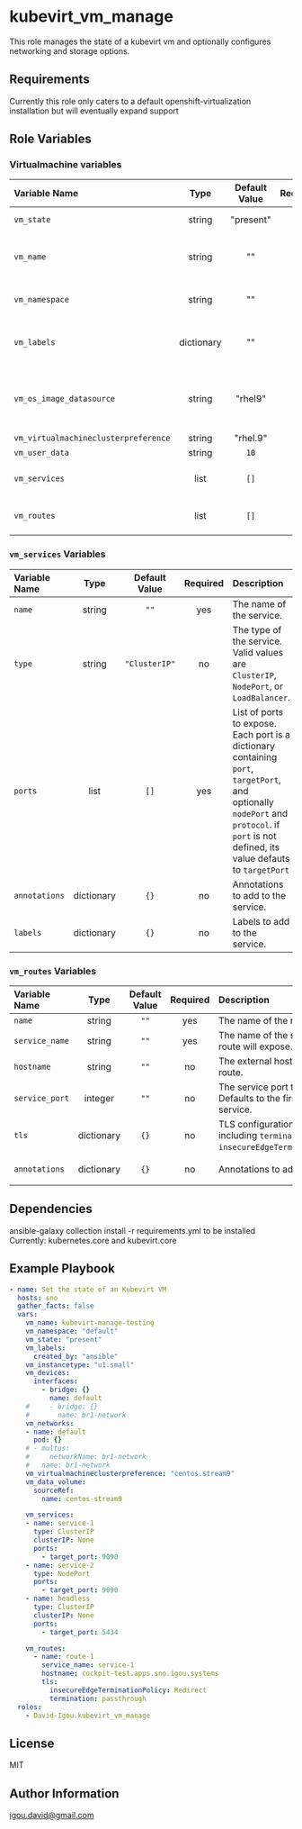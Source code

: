 kubevirt_vm_manage
=========

This role manages the state of a kubevirt vm and optionally configures networking and storage options.

Requirements
------------

Currently this role only caters to a default openshift-virtualization installation but will eventually expand support

Role Variables
--------------

### Virtualmachine variables

|Variable Name|Type|Default Value|Required|Description|Example|
|:---|:---:|:---:|:---:|:---|:---|
|`vm_state`|string|"present"|no|The state of the virtual machine|'absent'|
|`vm_name`|string|""|yes|The name of the virtualmachine object|"foobar"|
|`vm_namespace`|string|""|yes|Target namespace to deploy objects|"foobar"|
|`vm_labels`|dictionary|""|no|Labels to add to the virtualmachine object||
|`vm_os_image_datasource`|string|"rhel9"|no|Datasource in `openshift-virtualization-os-images` namespace to use (wip) |"rhel9"|
|`vm_virtualmachineclusterpreference`|string|"rhel.9"|no||"rhel.9"|
|`vm_user_data`|string|`10`|no|||
|`vm_services`|list|`[]`|no|List of services to create for the virtual machine||
|`vm_routes`|list|`[]`|no|List of routes to create for the virtual machine.||

### `vm_services` Variables

|Variable Name|Type|Default Value|Required|Description|Example|
|:---|:---:|:---:|:---:|:---|:---|
|`name`|string|`""`|yes|The name of the service.|`"my-service"`|
|`type`|string|`"ClusterIP"`|no|The type of the service. Valid values are `ClusterIP`, `NodePort`, or `LoadBalancer`.|`"NodePort"`|
|`ports`|list|`[]`|yes|List of ports to expose. Each port is a dictionary containing `port`, `targetPort`, and optionally `nodePort` and `protocol`. if `port` is not defined, its value defauts to `targetPort`|`[{ port: 80, targetPort: 8080 }]`|
|`annotations`|dictionary|`{}`|no|Annotations to add to the service.|`{ "example.com/key": "value" }`|
|`labels`|dictionary|`{}`|no|Labels to add to the service.|`{ "app": "my-app" }`|

### `vm_routes` Variables

|Variable Name|Type|Default Value|Required|Description|Example|
|:---|:---:|:---:|:---:|:---|:---|
|`name`|string|`""`|yes|The name of the route.|`"my-route"`|
|`service_name`|string|`""`|yes|The name of the service this route will expose.|`"my-service"`|
|`hostname`|string|`""`|no|The external hostname for the route.|`"example.com"`|
|`service_port`|integer|`""`|no|The service port to target. Defaults to the first port in the service.|`80`|
|`tls`|dictionary|`{}`|no|TLS configuration for the route, including `termination` and `insecureEdgeTerminationPolicy`.|`{ "termination": "edge", "insecureEdgeTerminationPolicy": "Redirect" }`|
|`annotations`|dictionary|`{}`|no|Annotations to add to the route.|`{ "haproxy.router.openshift.io/timeout": "1m" }`|


Dependencies
------------

ansible-galaxy collection install -r requirements.yml to be installed
Currently:
  kubernetes.core
  and
  kubevirt.core

Example Playbook
----------------

```yaml
- name: Set the state of an Kubevirt VM
  hosts: sno
  gather_facts: false
  vars:
    vm_name: kubevirt-manage-testing
    vm_namespace: "default"
    vm_state: "present"
    vm_labels:
      created_by: "ansible"
    vm_instancetype: "u1.small"
    vm_devices:
      interfaces:
        - bridge: {}
          name: default
    #     - bridge: {}
    #       name: br1-network
    vm_networks:
    - name: default
      pod: {}
    # - multus:
    #     networkName: br1-network
    #   name: br1-network
    vm_virtualmachineclusterpreference: "centos.stream9"
    vm_data_volume:
      sourceRef:
        name: centos-stream9

    vm_services:
    - name: service-1
      type: ClusterIP
      clusterIP: None
      ports:
        - target_port: 9090
    - name: service-2
      type: NodePort
      ports:
        - target_port: 9090
    - name: headless
      type: ClusterIP
      clusterIP: None
      ports:
        - target_port: 5434

    vm_routes:
      - name: route-1
        service_name: service-1
        hostname: cockpit-test.apps.sno.igou.systems
        tls:
          insecureEdgeTerminationPolicy: Redirect
          termination: passthrough
  roles:
    - David-Igou.kubevirt_vm_manage
```

License
-------

MIT

Author Information
------------------

igou.david@gmail.com